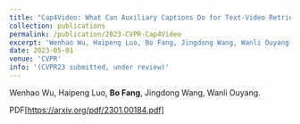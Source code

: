 ```yaml
---
title: "Cap4Video: What Can Auxiliary Captions Do for Text-Video Retrieval?"
collection: publications
permalink: /publication/2023-CVPR-Cap4Video
excerpt: 'Wenhao Wu, Haipeng Luo, Bo Fang, Jingdong Wang, Wanli Ouyang.'
date: 2023-05-01
venue: 'CVPR'
info: '(CVPR23 submitted, under review)'
---
```

Wenhao Wu, Haipeng Luo, <b>Bo Fang</b>, Jingdong Wang, Wanli Ouyang.

PDF[https://arxiv.org/pdf/2301.00184.pdf]

